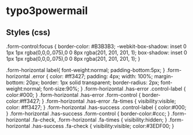 typo3powermail
==============

Styles (css)
--------------

.form-control:focus {
  border-color: #B3B3B3;
  -webkit-box-shadow: inset 0 1px 1px rgba(0,0,0,.075),0 0 8px rgba(201, 201, 201, 1);
  box-shadow: inset 0 1px 1px rgba(0,0,0,.075),0 0 8px rgba(201, 201, 201, 1);
}

.form-horizontal label{
  font-weight:normal;
  padding-bottom:5px;
}
.form-horizontal .error {
  color: #ff3427;
  padding: 4px;
  width: 100%;
  margin-bottom: 20px;
  border: 1px solid transparent;
  border-radius: 2px;
  font-weight:normal;
  font-size:90%;
}
.form-horizontal .has-error .control-label {
  color:#000;
  }
.form-horizontal .has-error .form-control {
  border-color:#ff3427;
}
.form-horizontal .has-error .fa-times {
  visibility:visible;
  color: #ff3427;
}
.form-horizontal .has-success .control-label {
  color:#000;
}
.form-horizontal .has-success .form-control {
  border-color:#ccc;
}
.form-horizontal .fa-check,
.form-horizontal .fa-times {
  visibility:hidden;
}
.form-horizontal .has-success .fa-check {
  visibility:visible;
  color:#3EDF00;
}
